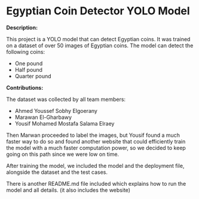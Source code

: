 #  Egyptian Coin Detector YOLO Model

**Description:**

This project is a YOLO model that can detect Egyptian coins. It was trained on a dataset of over 50 images of Egyptian coins. The model can detect the following coins:

* One pound
* Half pound
* Quarter pound


**Contributions:**

The dataset was collected by all team members:

* Ahmed Youssef Sobhy Elgoerany
* Marawan El-Gharbawy
* Yousif Mohamed Mostafa Salama Elraey

Then Marwan proceeded to label the images, but Yousif found a much faster way to do so and found another website that could efficiently train the model with a much faster computation power, so we decided to keep going on this path since we were low on time.

After training the model, we included the model and the deployment file, alongside the dataset and the test cases.

There is another README.md file included which explains how to run the model and all details. (it also includes the website)

